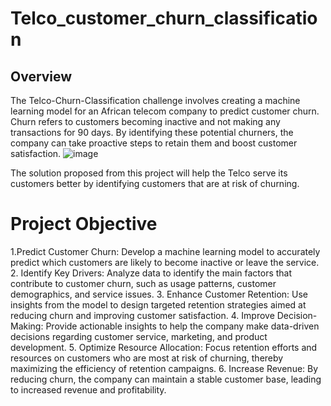 # Telco_customer_churn_classification

## Overview
The Telco-Churn-Classification challenge involves creating a machine learning model for an African telecom company to predict customer churn. Churn refers to customers becoming inactive and not making any transactions for 90 days. By identifying these potential churners, the company can take proactive steps to retain them and boost customer satisfaction.
 ![image](https://github.com/user-attachments/assets/ef3059b3-d8fb-4a17-89a4-062f3d7d460e)

The solution proposed from this project will help the Telco serve its customers better by identifying customers that are at risk of churning.

# Project Objective 
1.Predict Customer Churn: Develop a machine learning model to accurately predict which customers are likely to become inactive or leave the service.
2. Identify Key Drivers: Analyze data to identify the main factors that contribute to customer churn, such as usage patterns, customer demographics, and service issues.
3. Enhance Customer Retention: Use insights from the model to design targeted retention strategies aimed at reducing churn and improving customer satisfaction.
4. Improve Decision-Making: Provide actionable insights to help the company make data-driven decisions regarding customer service, marketing, and product development.
5. Optimize Resource Allocation: Focus retention efforts and resources on customers who are most at risk of churning, thereby maximizing the efficiency of retention campaigns.
6. Increase Revenue: By reducing churn, the company can maintain a stable customer base, leading to increased revenue and profitability.
